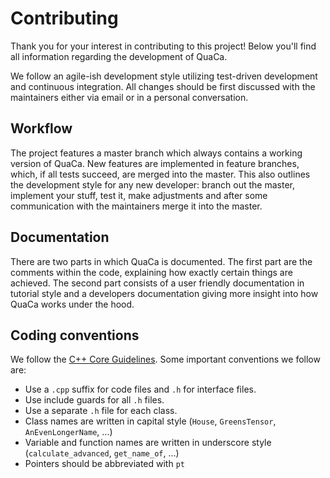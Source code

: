 # Contributing

Thank you for your interest in contributing to this project!
Below you'll find all information regarding the development of QuaCa.

We follow an agile-ish development style utilizing test-driven development and continuous integration.
All changes should be first discussed with the maintainers either via email or in a personal conversation.

## Workflow
The project features a master branch which always contains a working version of QuaCa.
New features are implemented in feature branches, which, if all tests succeed, are merged into the master.
This also outlines the development style for any new developer: branch out the master, implement your stuff, test it, make adjustments and after some communication with the maintainers merge it into the master.

## Documentation
There are two parts in which QuaCa is documented.
The first part are the comments within the code, explaining how exactly certain things are achieved.
The second part consists of a user friendly documentation in tutorial style and a developers documentation giving more insight into how QuaCa works under the hood.

## Coding conventions
We follow the [C++ Core Guidelines](https://isocpp.github.io/CppCoreGuidelines/CppCoreGuidelines).
Some important conventions we follow are:
* Use a `.cpp` suffix for code files and `.h` for interface files.
* Use include guards for all `.h` files.
* Use a separate `.h` file for each class.
* Class names are written in capital style (`House`, `GreensTensor`, `AnEvenLongerName`, ...)
* Variable and function names are written in underscore style (`calculate_advanced`, `get_name_of`, ...)
* Pointers should be abbreviated with `pt`
